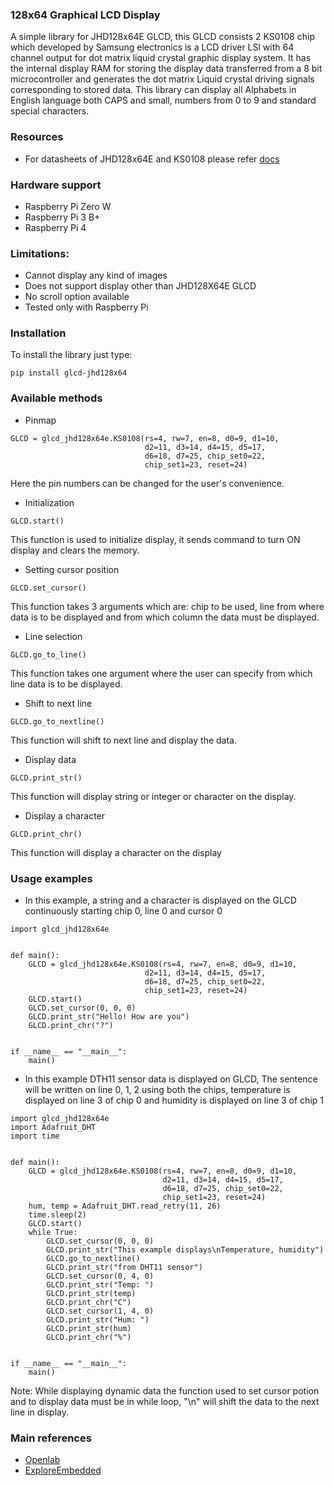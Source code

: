 ### 128x64 Graphical LCD Display

A simple library for JHD128x64E GLCD, this GLCD consists 2 KS0108 chip which developed by Samsung electronics is a LCD
driver LSl with 64 channel output for dot matrix liquid crystal graphic display system. It has the internal display RAM
for storing the display data transferred from a 8 bit microcontroller and generates the dot matrix Liquid crystal
driving signals corresponding to stored data. This library can display all Alphabets in English language both CAPS and
small, numbers from 0 to 9 and standard special characters.

### Resources

* For datasheets of JHD128x64E and KS0108 please
  refer [docs](https://github.com/factana/fogwing-glcd-library-python/tree/main/Docs)

### Hardware support

* Raspberry Pi Zero W
* Raspberry Pi 3 B+
* Raspberry Pi 4

### Limitations:

* Cannot display any kind of images
* Does not support display other than JHD128X64E GLCD
* No scroll option available
* Tested only with Raspberry Pi

### Installation

To install the library just type:

```
pip install glcd-jhd128x64
```

### Available methods

* Pinmap

```
GLCD = glcd_jhd128x64e.KS0108(rs=4, rw=7, en=8, d0=9, d1=10, 
                              d2=11, d3=14, d4=15, d5=17, 
                              d6=18, d7=25, chip_set0=22, 
                              chip_set1=23, reset=24)
```

Here the pin numbers can be changed for the user's convenience.

* Initialization

``` 
GLCD.start()
```

This function is used to initialize display, it sends command to turn ON display and clears the memory.

* Setting cursor position

``` 
GLCD.set_cursor()
``` 

This function takes 3 arguments which are: chip to be used, line from where data is to be displayed and from which
column the data must be displayed.

* Line selection

``` 
GLCD.go_to_line()
``` 

This function takes one argument where the user can specify from which line data is to be displayed.

* Shift to next line

```  
GLCD.go_to_nextline()
``` 

This function will shift to next line and display the data.

* Display data

``` 
GLCD.print_str()
``` 

This function will display string or integer or character on the display.

* Display a character

``` 
GLCD.print_chr()
``` 

This function will display a character on the display

### Usage examples

* In this example, a string and a character is displayed on the GLCD continuously starting chip 0, line 0 and cursor 0

```
import glcd_jhd128x64e    

      
def main():
    GLCD = glcd_jhd128x64e.KS0108(rs=4, rw=7, en=8, d0=9, d1=10, 
                              d2=11, d3=14, d4=15, d5=17, 
                              d6=18, d7=25, chip_set0=22, 
                              chip_set1=23, reset=24)
    GLCD.start()
    GLCD.set_cursor(0, 0, 0)
    GLCD.print_str("Hello! How are you")
    GLCD.print_chr("?")
        
            
if __name__ == "__main__":
    main()
```

* In this example DTH11 sensor data is displayed on GLCD, The sentence will be written on line 0, 1, 2 using both the
  chips, temperature is displayed on line 3 of chip 0 and humidity is displayed on line 3 of chip 1

```
import glcd_jhd128x64e
import Adafruit_DHT
import time


def main():
    GLCD = glcd_jhd128x64e.KS0108(rs=4, rw=7, en=8, d0=9, d1=10,
                                  d2=11, d3=14, d4=15, d5=17,
                                  d6=18, d7=25, chip_set0=22,
                                  chip_set1=23, reset=24)
    hum, temp = Adafruit_DHT.read_retry(11, 26)
    time.sleep(2)
    GLCD.start()
    while True:
        GLCD.set_cursor(0, 0, 0)
        GLCD.print_str("This example displays\nTemperature, humidity")
        GLCD.go_to_nextline()
        GLCD.print_str("from DHT11 sensor")
        GLCD.set_cursor(0, 4, 0)
        GLCD.print_str("Temp: ")
        GLCD.print_str(temp)
        GLCD.print_chr("C")
        GLCD.set_cursor(1, 4, 0)
        GLCD.print_str("Hum: ")
        GLCD.print_str(hum)
        GLCD.print_chr("%")


if __name__ == "__main__":
    main()

```

Note: While displaying dynamic data the function used to set cursor potion and to display data must be in while loop, 
"\n" will shift the data to the next line in display.

### Main references

* [Openlab](https://openlabpro.com/guide/ks0108-graphic-lcd-interfacing-pic18f4550-part-2/)
* [ExploreEmbedded](https://github.com/ExploreEmbedded/Tutorials) 

